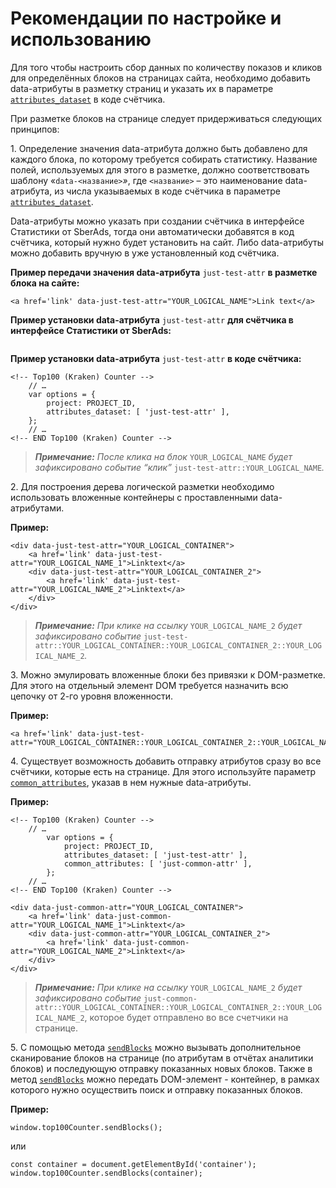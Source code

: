 # Рекомендации по настройке и использованию

Для того чтобы настроить сбор данных по количеству показов и кликов для определённых блоков на страницах сайта, необходимо добавить data-атрибуты в разметку страниц и указать их в параметре [`attributes_dataset`](../parametry-schyotchika-top-100.md) в коде счётчика.

При разметке блоков на странице следует придерживаться следующих принципов:

1\. Определение значения data-атрибута должно быть добавлено для каждого блока, по которому требуется собирать статистику. Название полей, используемых для этого в разметке, должно соответствовать шаблону «`data-<название>`_»_, где `<название>` – это наименование data-атрибута, из числа указываемых в коде счётчика в параметре [`attributes_dataset`](../parametry-schyotchika-top-100.md).

Data-атрибуты можно указать при создании счётчика в интерфейсе Статистики от SberAds, тогда они автоматически добавятся в код счётчика, который нужно будет установить на сайт. Либо data-атрибуты можно добавить вручную в уже установленный код счётчика.

**Пример передачи значения data-атрибута** `just-test-attr` **в разметке блока на сайте:**

```
<a href='link' data-just-test-attr="YOUR_LOGICAL_NAME">Link text</a>
```

**Пример установки data-атрибута** `just-test-attr` **для счётчика в интерфейсе Статистики от SberAds:**

<figure><img src="../../../.gitbook/assets/image%20(1).png" alt=""><figcaption></figcaption></figure>

**Пример установки data-атрибута** `just-test-attr` **в коде счётчика:**

```
<!-- Top100 (Kraken) Counter -->
    // …
    var options = {
        project: PROJECT_ID,
        attributes_dataset: [ 'just-test-attr' ],
    };
    // …
<!-- END Top100 (Kraken) Counter -->
```

> _**Примечание:** После клика на блок_ `YOUR_LOGICAL_NAME` _будет зафиксировано событие “клик”_ `just-test-attr::YOUR_LOGICAL_NAME`_._

2\. Для построения дерева логической разметки необходимо использовать вложенные контейнеры с проставленными data-атрибутами.

**Пример:**

```
<div data-just-test-attr="YOUR_LOGICAL_CONTAINER">
    <a href='link' data-just-test-attr="YOUR_LOGICAL_NAME_1">Linktext</a>
    <div data-just-test-attr="YOUR_LOGICAL_CONTAINER_2">
        <a href='link' data-just-test-attr="YOUR_LOGICAL_NAME_2">Linktext</a>
    </div>
</div>
```

> _**Примечание:** При клике на ссылку_ `YOUR_LOGICAL_NAME_2` _будет зафиксировано событие_ `just-test-attr::YOUR_LOGICAL_CONTAINER::YOUR_LOGICAL_CONTAINER_2::YOUR_LOGICAL_NAME_2`_._

3\. Можно эмулировать вложенные блоки без привязки к DOM-разметке. Для этого на отдельный элемент DOM требуется назначить всю цепочку от 2-го уровня вложенности.

**Пример:**

```
<a href='link' data-just-test-attr="YOUR_LOGICAL_CONTAINER::YOUR_LOGICAL_CONTAINER_2::YOUR_LOGICAL_NAME_2">Linktext</a>
```

4\. Существует возможность добавить отправку атрибутов сразу во все счётчики, которые есть на странице. Для этого используйте параметр [`common_attributes`](../parametry-schyotchika-top-100.md), указав в нем нужные data-атрибуты.

**Пример:**

```
<!-- Top100 (Kraken) Counter -->
    // …
        var options = {
            project: PROJECT_ID,
            attributes_dataset: [ 'just-test-attr' ],
            common_attributes: [ 'just-common-attr' ],
        };
    // …
<!-- END Top100 (Kraken) Counter -->
```

```
<div data-just-common-attr="YOUR_LOGICAL_CONTAINER">
    <a href='link' data-just-common-attr="YOUR_LOGICAL_NAME_1">Linktext</a>
    <div data-just-common-attr="YOUR_LOGICAL_CONTAINER_2">
        <a href='link' data-just-common-attr="YOUR_LOGICAL_NAME_2">Linktext</a>
    </div>
</div>
```

> _**Примечание:** При клике на ссылку_ `YOUR_LOGICAL_NAME_2` _будет зафиксировано событие_ `just-common-attr::YOUR_LOGICAL_CONTAINER::YOUR_LOGICAL_CONTAINER_2::YOUR_LOGICAL_NAME_2`, которое будет отправлено во все счетчики на странице.

5\. С помощью метода [`sendBlocks`](../metody-po-rabote-s-schyotchikom-top-100/) можно вызывать дополнительное сканирование блоков на странице (по атрибутам в отчётах аналитики блоков) и последующую отправку показанных новых блоков. Также в метод [`sendBlocks`](../metody-po-rabote-s-schyotchikom-top-100/) можно передать DOM-элемент - контейнер, в рамках которого нужно осуществить поиск и отправку показанных блоков.

**Пример:**

```
window.top100Counter.sendBlocks();
```

или

```
const container = document.getElementById('container'); 
window.top100Counter.sendBlocks(container);
```
